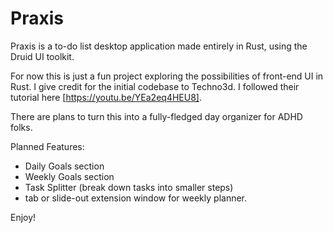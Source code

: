 # Praxis
Praxis is a to-do list desktop application made entirely in Rust, using the Druid UI toolkit.

For now this is just a fun project exploring the possibilities of front-end UI in Rust.
I give credit for the initial codebase to Techno3d. I followed their tutorial here [https://youtu.be/YEa2eq4HEU8].

There are plans to turn this into a fully-fledged day organizer for ADHD folks.

Planned Features:
- Daily Goals section
- Weekly Goals section
- Task Splitter (break down tasks into smaller steps)
- tab or slide-out extension window for weekly planner.

Enjoy!
